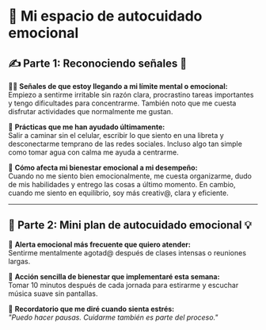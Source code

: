 # 🌿 Mi espacio de autocuidado emocional

## ✍️ Parte 1: Reconociendo señales 🔦

😮‍💨 **Señales de que estoy llegando a mi límite mental o emocional:**  
Empiezo a sentirme irritable sin razón clara, procrastino tareas importantes y tengo dificultades para concentrarme. También noto que me cuesta disfrutar actividades que normalmente me gustan.

🧠 **Prácticas que me han ayudado últimamente:**  
Salir a caminar sin el celular, escribir lo que siento en una libreta y desconectarme temprano de las redes sociales. Incluso algo tan simple como tomar agua con calma me ayuda a centrarme.

🔁 **Cómo afecta mi bienestar emocional a mi desempeño:**  
Cuando no me siento bien emocionalmente, me cuesta organizarme, dudo de mis habilidades y entrego las cosas a último momento. En cambio, cuando me siento en equilibrio, soy más creativ@, clara y eficiente.

---

## 💆 Parte 2: Mini plan de autocuidado emocional 💡

📌 **Alerta emocional más frecuente que quiero atender:**  
Sentirme mentalmente agotad@ después de clases intensas o reuniones largas.

🌈 **Acción sencilla de bienestar que implementaré esta semana:**  
Tomar 10 minutos después de cada jornada para estirarme y escuchar música suave sin pantallas.

🧭 **Recordatorio que me diré cuando sienta estrés:**  
_"Puedo hacer pausas. Cuidarme también es parte del proceso."_


